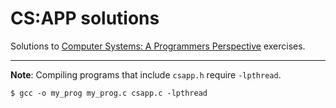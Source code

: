 # CS:APP solutions

Solutions to [Computer Systems: A Programmers Perspective](http://csapp.cs.cmu.edu/) exercises.

---
**Note**: Compiling programs that include `csapp.h` require `-lpthread`.

```
$ gcc -o my_prog my_prog.c csapp.c -lpthread
```